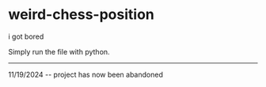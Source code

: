 # weird-chess-position
i got bored   


Simply run the file with python.


---

11/19/2024 -- project has now been abandoned
